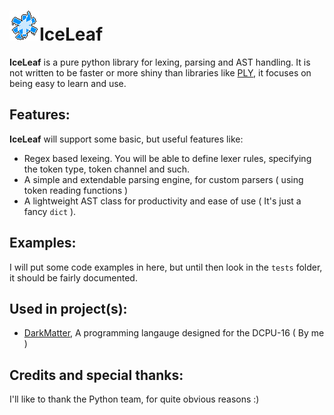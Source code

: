 ![IceLeaf](/iceleaf.png)IceLeaf
=======
**IceLeaf** is a pure python library for lexing, parsing and AST handling.
It is not written to be faster or more shiny than libraries like [PLY](http://www.dabeaz.com/ply/), it focuses on being easy to learn and use.

Features:
---------
**IceLeaf** will support some basic, but useful features like:

  * Regex based lexeing. You will be able to define lexer rules, specifying the token type, token channel and such.
  * A simple and extendable parsing engine, for custom parsers ( using token reading functions )
  * A lightweight AST class for productivity and ease of use ( It's just a fancy `dict` ).

Examples:
---------
I will put some code examples in here, but until then look in the ```tests``` folder,
it should be fairly documented.

Used in project(s):
-----------------
  * [DarkMatter](https://github.com/thebreadcat/DarkMatter), A programming langauge designed for the DCPU-16 ( By me )

Credits and special thanks:
---------------------------
I'll like to thank the Python team, for quite obvious reasons :)
